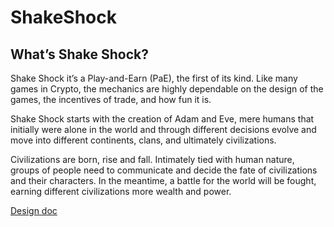 # ShakeShock

## What’s Shake Shock?

Shake Shock it’s a Play-and-Earn (PaE), the first of its kind. Like many games in Crypto, the mechanics are highly dependable on the design of the games, the incentives of trade, and how fun it is.

Shake Shock starts with the creation of Adam and Eve, mere humans that initially were alone in the world and through different decisions evolve and move into different continents, clans, and ultimately civilizations.

Civilizations are born, rise and fall. Intimately tied with human nature, groups of people need to communicate and decide the fate of civilizations and their characters. In the meantime, a battle for the world will be fought, earning different civilizations more wealth and power.

[Design doc](https://mirror.xyz/0x37eC246fCD668400Df5dAA5362601dB613BAcC84/iVmb8tLYQHaKfU_HZhjAPdv4rbYv2I6H6neinSTkg4s)
